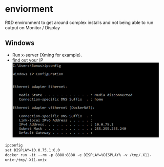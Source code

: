 # enviorment
R&amp;D environment to get around complex installs and not being able to run output on Monitor / Display 

## Windows

 - Run x-server (Xming for example).
 - find out your IP
![IP](windows.png)

```
ipconfig
set DISPLAY=10.0.75.1:0.0
docker run -it --rm -p 8888:8888 -e DISPLAY=%DISPLAY% -v /tmp/.X11-unix:/tmp/.X11-unix
```

